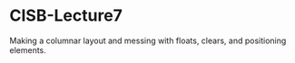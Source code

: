 # CISB-Lecture7
Making a columnar layout and messing with floats, clears, and positioning elements.
